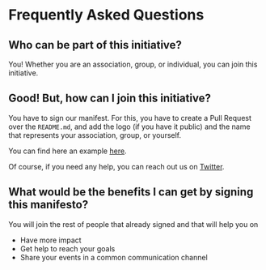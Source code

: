 # Frequently Asked Questions

## Who can be part of this initiative?
You! Whether you are an association, group, or individual, you can join this initiative.

## Good! But, how can I join this initiative?
You have to sign our manifest. For this, you have to create a Pull Request over the `README.md`, 
and add the logo (if you have it public) and the name that represents your association, group, or yourself.

You can find here an example [here](https://github.com/Cloud-Native-Asturias/Sustainable-STEAM-driven-Development-of-Regions-Manifesto/pull/5).

Of course, if you need any help, you can reach out us on [Twitter](https://twitter.com/cloudnativeast).

## What would be the benefits I can get by signing this manifesto?
You will join the rest of people that already signed and that will help you on
- Have more impact
- Get help to reach your goals
- Share your events in a common communication channel
